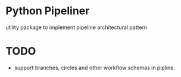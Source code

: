 Python Pipeliner
================

utility package to implement pipeline architectural pattern


TODO
================
- support branches, circles and other workflow schemas in pipline.
